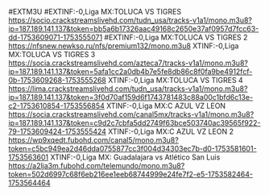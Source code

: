 #EXTM3U
#EXTINF:-0,Liga MX:TOLUCA VS TIGRES
https://socio.crackstreamslivehd.com/tudn_usa/tracks-v1a1/mono.m3u8?ip=187.189.141.137&token=bb5a6b17326aac49168c2650e37af0957d7fcc63-dd-1753609071-1753555071
#EXTINF:-0,Liga MX:TOLUCA VS TIGRES 2
https://nfsnew.newkso.ru/nfs/premium132/mono.m3u8
XTINF:-0,Liga MX:TOLUCA VS TIGRES 3
https://socia.crackstreamslivehd.com/azteca7/tracks-v1a1/mono.m3u8?ip=187.189.141.137&token=5afa1cc2a0db4b7e5fe8db86c8f0fa9be4912fcf-0b-1753609268-1753555268
XTINF:-0,Liga MX:TOLUCA VS TIGRES 4
https://lima.crackstreamslivehd.com/tudn_usa/tracks-v1a1/mono.m3u8?ip=187.189.141.137&token=3f0d70af159d6f1743781483c88a00c1bfd6c13e-c2-1753610854-1753556854
XTINF:-0,Liga MX:C AZUL VZ LEON
https://socia.crackstreamslivehd.com/canal5mx/tracks-v1a1/mono.m3u8?ip=187.189.141.137&token=c9d2c7cbfa5dd2749f63bce503740ac39565f922-79-1753609424-1753555424
XTINF:-0,Liga MX:C AZUL VZ LEON 2
https://wp9xqedt.fubohd.com/canal5/mono.m3u8?token=c5bc949ea2d46dda0755877cc3f004d34303ec7b-d0-1753581601-1753563601
XTINF:-0,Liga MX: Guadalajara vs Atlético San Luis
https://a2lja3m.fubohd.com/telemundo/mono.m3u8?token=502d6997c68f6eb216ee1eeb68744999e24fe7f2-e5-1753582464-1753564464
